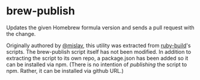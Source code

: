 # brew-publish
Updates the given Homebrew formula version and sends a pull request with the
change.

Originally authored by [@mislav][mislav], this utility was extracted from
[ruby-build][]'s scripts. The brew-publish script itself has not been modified.
In addition to extracting the script to its own repo, a package.json has been
added so it can be installed via npm. (There is no intention of *publishing*
the script to npm. Rather, it can be installed via github URL.)

[ruby-build]: https://github.com/rbenv/ruby-build
[mislav]: https://github.com/mislav
